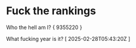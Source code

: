 # Fuck the rankings

Who the hell am I?
{ 9355220 }

What fucking year is it?
[ 2025-02-28T05:43:20Z ]
